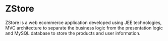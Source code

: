 # ZStore

ZStore is a web ecommerce application developed using JEE technologies, MVC architecture to separate the business logic from the presentation logic and MySQL database to store the products and user information.

